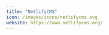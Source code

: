 ```yaml
---
title: "NetlifyCMS"
icon: /images/icons/netlifycms.svg
website: https://www.netlifycms.org/
---
```

